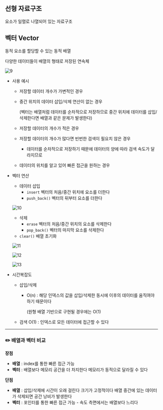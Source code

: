 ## 선형 자료구조

요소가 일렬로 나열되어 있는 자료구조

## 벡터 Vector

동적 요소를 할당할 수 있는 동적 배열

다양한 데이터들이 배열의 형태로 저장된 연속체

![9](https://github.com/2UJ1N/CS/assets/83401978/c1e41893-eb6d-4a49-96bc-d67dc2f021c0)

- 사용 예시
    - 저장할 데이터 개수가 가변적인 경우
    - 중간 위치의 데이터 삽입/삭제 연산이 없는 경우
        
        (벡터는 배열처럼 데이터를 순차적으로 저장하므로 중간 위치에 데이터를 삽입/삭제한다면 배열과 같은 문제가 발생한다)
        
    - 저장할 데이터의 개수가 적은 경우
    - 저장할 데이터의 개수가 많다면 빈번한 검색이 필요치 않은 경우
        - 데이터를 순차적으로 저장하기 때문에 데이터의 양에 따라 검색 속도가 달라지므로
    - 데이터의 위치를 알고 있어 빠른 접근을 원하는 경우

- 벡터 연산
    - 데이터 삽입
        - `insert` 벡터의 처음/중간 위치에 요소를 더한다
        - `push_back()` 벡터의 뒤부터 요소를 더한다
    
    ![10](https://github.com/2UJ1N/CS/assets/83401978/a4964a81-c6f0-41d9-8dd1-a1a7fb793821)
    
    - 삭제
        - `erase` 벡터의 처음/중간 위치의 요소를 삭제한다
        - `pop_back()` 벡터의 마지막 요소를 삭제한다
    - `clear()` 배열 초기화
    
    ![11](https://github.com/2UJ1N/CS/assets/83401978/72cc83f4-e6be-42b8-bf4d-ff85aa928cc4)
    
    ![12](https://github.com/2UJ1N/CS/assets/83401978/b83354c8-2e71-425b-8ff3-d2afb177b1e5)
    
    ![13](https://github.com/2UJ1N/CS/assets/83401978/03ec8edb-6884-412b-82dd-e51f3a91b8f0)

- 시간복잡도
    - 삽입/삭제
        - O(n) : 해당 인덱스의 값을 삽입/삭제한 동시에 이후의 데이터를 움직여야 하기 때문이다
            
            (원형 배열 기반으로 구현될 경우에는 O(1)
            
    - 검색 O(1) : 인덱스로 모든 데이터에 접근할 수 있다

---
### ✏️ 배열과 벡터 비교

**장점**
- **배열** : index를 통한 빠른 접근 가능
- **벡터** : 배열보다 메모리 공간을 더 차지한다
            메모리가 동적으로 달라질 수 있다

**단점**
- **배열** : 삽입/삭제에 시간이 오래 걸린다
            크기가 고정적이다
            배열 중간에 있는 데이터가 삭제되면 공간 낭비가 발생한다
- **벡터** : 포인터를 통한 빠른 접근 가능 - 속도 측면에서는 배열보다 느리다

</aside>
